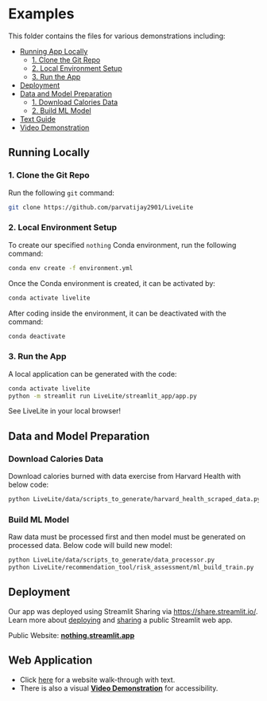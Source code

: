 # Examples
This folder contains the files for various demonstrations including:
* [Running App Locally](#running-locally)
  * [1. Clone the Git Repo](#1-clone-the-git-repo)
  * [2. Local Environment Setup](#2-local-environment-setup)
  * [3. Run the App](#3-loading-data)
* [Deployment](#deployment)
* [Data and Model Preparation](#data-prep)
  * [1. Download Calories Data](#cal-data)
  * [2. Build ML Model](#build-model)
* [Text Guide](Tool_Text_Guide.md)
* [Video Demonstration]()
<a id="running-locally"></a>
## Running Locally

<a id="1-clone-the-git-repo"></a>
### 1. Clone the Git Repo
Run the following `git` command:
```bash
git clone https://github.com/parvatijay2901/LiveLite
```

<a id="2-local-environment"></a>
### 2. Local Environment Setup
To create our specified `nothing` Conda environment, run the following command:
```bash
conda env create -f environment.yml
```
Once the Conda environment is created, it can be activated by:
```bash
conda activate livelite
```
After coding inside the environment, it can be deactivated with the command:
```bash
conda deactivate
```


<a id="4-run-the-app"></a>
### 3. Run the App
A local application can be generated with the code:
```bash
conda activate livelite
python -m streamlit run LiveLite/streamlit_app/app.py 
```

See LiveLite in your local browser!

<a id="data-prep"></a>
## Data and Model Preparation

<a id="cal-data"></a>
### Download Calories Data
Download calories burned with data exercise from Harvard Health with below code:
```bash
python LiveLite/data/scripts_to_generate/harvard_health_scraped_data.py
```

<a id="build-model"></a>
### Build ML Model
Raw data must be processed first and then model must be generated on processed data. Below code will build new model:
```bash
python LiveLite/data/scripts_to_generate/data_processor.py
python LiveLite/recommendation_tool/risk_assessment/ml_build_train.py
```

<a id="deployment"></a>
## Deployment
Our app was deployed using Streamlit Sharing via https://share.streamlit.io/. 
Learn more about [deploying](https://docs.streamlit.io/streamlit-community-cloud/get-started/deploy-an-app) and [sharing](https://docs.streamlit.io/streamlit-community-cloud/get-started/share-your-app#sharing-public-apps) a public Streamlit web app.

Public Website: **[nothing.streamlit.app](https://nothing.streamlit.app/)**

<a id="web-application"></a>
## Web Application
* Click [here](./site_navigation.md) for a website walk-through with text.
* There is also a visual **[Video Demonstration](https://drive.google.com/file/d/1KPQyFiidUAzbk1oaAdEksbGXqCCfxCCf/view)** for accessibility.
